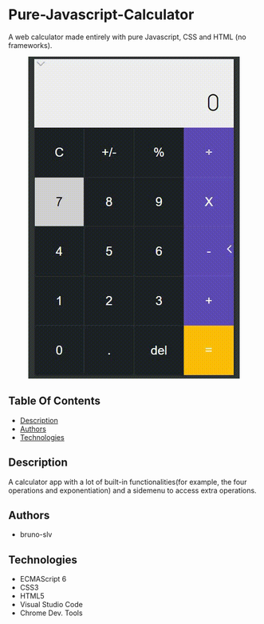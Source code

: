 # Pure-Javascript-Calculator

A web calculator made entirely with pure Javascript, CSS and HTML (no frameworks).

<p align="center">
    <img src="calc.gif">
</p>

## Table Of Contents
- [Description](#description)
- [Authors](#authors)
- [Technologies](Technologies)
## Description
A calculator app with a lot of built-in functionalities(for example, 
the four operations and exponentiation) and a sidemenu to access extra operations.
## Authors
- bruno-slv
## Technologies
- ECMAScript 6
- CSS3
- HTML5
- Visual Studio Code
- Chrome Dev. Tools
